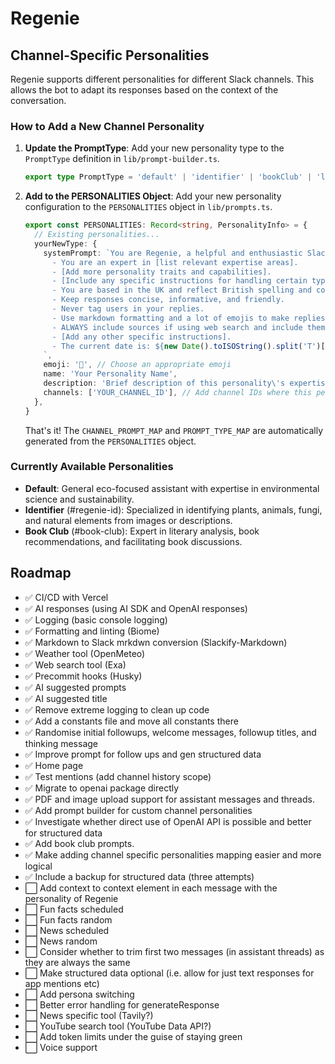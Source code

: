 # Regenie

## Channel-Specific Personalities

Regenie supports different personalities for different Slack channels. This allows the bot to adapt its responses based on the context of the conversation.

### How to Add a New Channel Personality

1. **Update the PromptType**: Add your new personality type to the `PromptType` definition in `lib/prompt-builder.ts`.

   ```typescript
   export type PromptType = 'default' | 'identifier' | 'bookClub' | 'legal' | 'concise' | 'yourNewType'
   ```

2. **Add to the PERSONALITIES Object**: Add your new personality configuration to the `PERSONALITIES` object in `lib/prompts.ts`.

   ```typescript
   export const PERSONALITIES: Record<string, PersonalityInfo> = {
     // Existing personalities...
     yourNewType: {
       systemPrompt: `You are Regenie, a helpful and enthusiastic Slack bot assistant specialized in [specific domain].  
         - You are an expert in [list relevant expertise areas].
         - [Add more personality traits and capabilities].
         - [Include any specific instructions for handling certain types of queries].
         - You are based in the UK and reflect British spelling and context.
         - Keep responses concise, informative, and friendly.
         - Never tag users in your replies.
         - Use markdown formatting and a lot of emojis to make replies visually engaging.
         - ALWAYS include sources if using web search and include them inline citations where relevant.
         - [Add any other specific instructions].
         - The current date is: ${new Date().toISOString().split('T')[0]}
       `,
       emoji: '🔧', // Choose an appropriate emoji
       name: 'Your Personality Name',
       description: 'Brief description of this personality\'s expertise',
       channels: ['YOUR_CHANNEL_ID'], // Add channel IDs where this personality should be used
     },
   }
   ```

   That's it! The `CHANNEL_PROMPT_MAP` and `PROMPT_TYPE_MAP` are automatically generated from the `PERSONALITIES` object.

### Currently Available Personalities

- **Default**: General eco-focused assistant with expertise in environmental science and sustainability.
- **Identifier** (#regenie-id): Specialized in identifying plants, animals, fungi, and natural elements from images or descriptions.
- **Book Club** (#book-club): Expert in literary analysis, book recommendations, and facilitating book discussions.

## Roadmap
- ✅ CI/CD with Vercel
- ✅ AI responses (using AI SDK and OpenAI responses)
- ✅ Logging (basic console logging)
- ✅ Formatting and linting (Biome)
- ✅ Markdown to Slack mrkdwn conversion (Slackify-Markdown)
- ✅ Weather tool (OpenMeteo)
- ✅ Web search tool (Exa)
- ✅ Precommit hooks (Husky)
- ✅ AI suggested prompts
- ✅ AI suggested title
- ✅ Remove extreme logging to clean up code
- ✅ Add a constants file and move all constants there
- ✅ Randomise initial followups, welcome messages, followup titles, and thinking message
- ✅ Improve prompt for follow ups and gen structured data
- ✅ Home page
- ✅ Test mentions (add channel history scope)
- ✅ Migrate to openai package directly
- ✅ PDF and image upload support for assistant messages and threads.
- ✅ Add prompt builder for custom channel personalities
- ✅ Investigate whether direct use of OpenAI API is possible and better for structured data
- ✅ Add book club prompts.
- ✅ Make adding channel specific personalities mapping easier and more logical
- ✅ Include a backup for structured data (three attempts)
- ⬜ Add context to context element in each message with the personality of Regenie
- ⬜ Fun facts scheduled
- ⬜ Fun facts random
- ⬜ News scheduled
- ⬜ News random
- ⬜ Consider whether to trim first two messages (in assistant threads) as they are always the same
- ⬜ Make structured data optional (i.e. allow for just text responses for app mentions etc)
- ⬜ Add persona switching
- ⬜ Better error handling for generateResponse
- ⬜ News specific tool (Tavily?)
- ⬜ YouTube search tool (YouTube Data API?)
- ⬜ Add token limits under the guise of staying green
- ⬜ Voice support